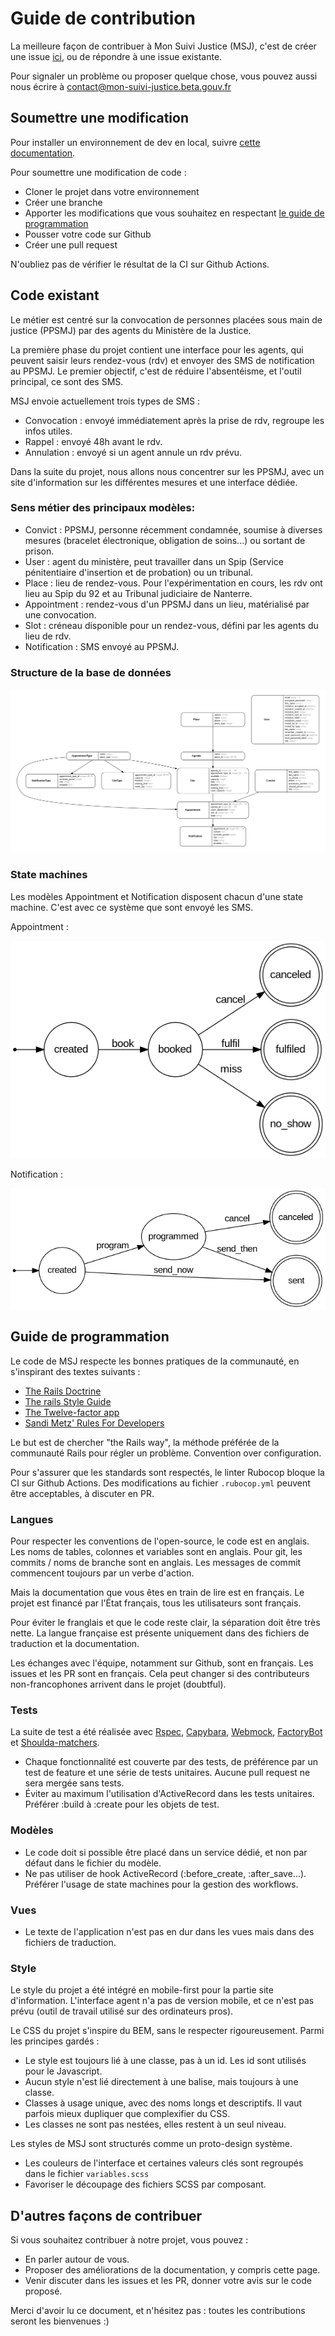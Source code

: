 # Guide de contribution

La meilleure façon de contribuer à Mon Suivi Justice (MSJ), c'est de créer une issue [ici](https://github.com/betagouv/mon-suivi-justice/issues), ou de répondre à une issue existante.

Pour signaler un problème ou proposer quelque chose, vous pouvez aussi nous écrire à [contact@mon-suivi-justice.beta.gouv.fr](mailto:contact@mon-suivi-justice.beta.gouv.fr)

## Soumettre une modification

Pour installer un environnement de dev en local, suivre [cette documentation](INSTALL.md).

Pour soumettre une modification de code :

- Cloner le projet dans votre environnement
- Créer une branche
- Apporter les modifications que vous souhaitez en respectant [le guide de programmation](#Guide-de-programmation)
- Pousser votre code sur Github
- Créer une pull request

N'oubliez pas de vérifier le résultat de la CI sur Github Actions.

## Code existant

Le métier est centré sur la convocation de personnes placées sous main de justice (PPSMJ) par des agents du Ministère de la Justice.

La première phase du projet contient une interface pour les agents, qui peuvent saisir leurs rendez-vous (rdv) et envoyer des SMS de notification au PPSMJ. Le premier objectif, c'est de réduire l'absentéisme, et l'outil principal, ce sont des SMS.

MSJ envoie actuellement trois types de SMS :

- Convocation : envoyé immédiatement après la prise de rdv, regroupe les infos utiles.
- Rappel : envoyé 48h avant le rdv.
- Annulation : envoyé si un agent annule un rdv prévu.

Dans la suite du projet, nous allons nous concentrer sur les PPSMJ, avec un site d'information sur les différentes mesures et une interface dédiée.

### Sens métier des principaux modèles:

- Convict : PPSMJ, personne récemment condamnée, soumise à diverses mesures (bracelet électronique, obligation de soins...) ou sortant de prison.
- User : agent du ministère, peut travailler dans un Spip (Service pénitentiaire d'insertion et de probation) ou un tribunal.
- Place : lieu de rendez-vous. Pour l'expérimentation en cours, les rdv ont lieu au Spip du 92 et au Tribunal judiciaire de Nanterre.
- Appointment : rendez-vous d'un PPSMJ dans un lieu, matérialisé par une convocation.
- Slot : créneau disponible pour un rendez-vous, défini par les agents du lieu de rdv.
- Notification : SMS envoyé au PPSMJ.

### Structure de la base de données

![Graph ERD](/docs/erd.png)

### State machines

Les modèles Appointment et Notification disposent chacun d'une state machine. C'est avec ce système que sont envoyé les SMS.

Appointment :

![Machine à état Appointment](/docs/Appointment_state.png)

Notification :

![Machine à état Notification](/docs/Notification_state.png)

## Guide de programmation

Le code de MSJ respecte les bonnes pratiques de la communauté, en s'inspirant des textes suivants :

- [The Rails Doctrine](https://rubyonrails.org/doctrine/)
- [The rails Style Guide](https://rails.rubystyle.guide)
- [The Twelve-factor app](https://12factor.net/)
- [Sandi Metz' Rules For Developers](https://thoughtbot.com/blog/sandi-metz-rules-for-developers)

Le but est de chercher "the Rails way", la méthode préférée de la communauté Rails pour régler un problème. Convention over configuration.

Pour s'assurer que les standards sont respectés, le linter Rubocop bloque la CI sur Github Actions. Des modifications au fichier `.rubocop.yml` peuvent être acceptables, à discuter en PR.

### Langues

Pour respecter les conventions de l'open-source, le code est en anglais. Les noms de tables, colonnes et variables sont en anglais.
Pour git, les commits / noms de branche sont en anglais. Les messages de commit commencent toujours par un verbe d'action.

Mais la documentation que vous êtes en train de lire est en français. Le projet est financé par l'État français, tous les utilisateurs sont français.

Pour éviter le franglais et que le code reste clair, la séparation doit être très nette. La langue française est présente uniquement dans des fichiers de traduction et la documentation.

Les échanges avec l'équipe, notamment sur Github, sont en français. Les issues et les PR sont en français. Cela peut changer si des contributeurs non-francophones arrivent dans le projet (doubtful).

### Tests

La suite de test a été réalisée avec [Rspec](http://rspec.info/), [Capybara](https://github.com/teamcapybara/capybara), [Webmock](https://github.com/bblimke/webmock), [FactoryBot](https://github.com/thoughtbot/factory_bot) et [Shoulda-matchers](https://github.com/thoughtbot/shoulda-matchers).

- Chaque fonctionnalité est couverte par des tests, de préférence par un test de feature et une série de tests unitaires. Aucune pull request ne sera mergée sans tests.
- Éviter au maximum l'utilisation d'ActiveRecord dans les tests unitaires. Préférer :build à :create pour les objets de test.

### Modèles

- Le code doit si possible être placé dans un service dédié, et non par défaut dans le fichier du modèle.
- Ne pas utiliser de hook ActiveRecord (:before_create, :after_save...). Préférer l'usage de state machines pour la gestion des workflows.

### Vues

- Le texte de l'application n'est pas en dur dans les vues mais dans des fichiers de traduction.

### Style

Le style du projet a été intégré en mobile-first pour la partie site d'information. L'interface agent n'a pas de version mobile, et ce n'est pas prévu (outil de travail utilisé sur des ordinateurs pros).

Le CSS du projet s'inspire du BEM, sans le respecter rigoureusement. Parmi les principes gardés :

- Le style est toujours lié à une classe, pas à un id. Les id sont utilisés pour le Javascript.
- Aucun style n'est lié directement à une balise, mais toujours à une classe.
- Classes à usage unique, avec des noms longs et descriptifs. Il vaut parfois mieux dupliquer que complexifier du CSS.
- Les classes ne sont pas nestées, elles restent à un seul niveau.

Les styles de MSJ sont structurés comme un proto-design système.

- Les couleurs de l'interface et certaines valeurs clés sont regroupés dans le fichier `variables.scss`
- Favoriser le découpage des fichiers SCSS par composant.

## D'autres façons de contribuer

Si vous souhaitez contribuer à notre projet, vous pouvez :
- En parler autour de vous.
- Proposer des améliorations de la documentation, y compris cette page.
- Venir discuter dans les issues et les PR, donner votre avis sur le code proposé.

Merci d'avoir lu ce document, et n'hésitez pas : toutes les contributions seront les bienvenues :)

<!-- - Participer à la [documentation](https://doc.rdv-solidarites.fr/) -->
